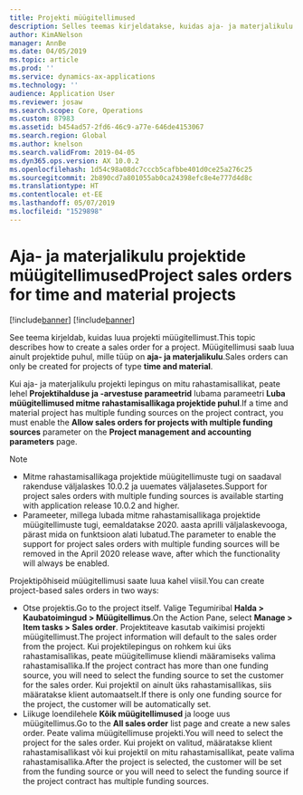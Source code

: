 ```yaml
---
title: Projekti müügitellimused
description: Selles teemas kirjeldatakse, kuidas aja- ja materjalikulu projektides projektipõhiseid müügitellimusi luua.
author: KimANelson
manager: AnnBe
ms.date: 04/05/2019
ms.topic: article
ms.prod: ''
ms.service: dynamics-ax-applications
ms.technology: ''
audience: Application User
ms.reviewer: josaw
ms.search.scope: Core, Operations
ms.custom: 87983
ms.assetid: b454ad57-2fd6-46c9-a77e-646de4153067
ms.search.region: Global
ms.author: knelson
ms.search.validFrom: 2019-04-05
ms.dyn365.ops.version: AX 10.0.2
ms.openlocfilehash: 1d54c98a08dc7cccb5cafbbe401d0ce25a276c25
ms.sourcegitcommit: 2b890cd7a801055ab0ca24398efc8e4e777d4d8c
ms.translationtype: HT
ms.contentlocale: et-EE
ms.lasthandoff: 05/07/2019
ms.locfileid: "1529898"
---
```

# <a name="project-sales-orders-for-time-and-material-projects"></a><span data-ttu-id="de52e-103">Aja- ja materjalikulu projektide müügitellimused</span><span class="sxs-lookup"><span data-stu-id="de52e-103">Project sales orders for time and material projects</span></span>

[!include[banner](../includes/banner.md)]
[!include[banner](../includes/preview-banner.md)]

<span data-ttu-id="de52e-104">See teema kirjeldab, kuidas luua projekti müügitellimust.</span><span class="sxs-lookup"><span data-stu-id="de52e-104">This topic describes how to create a sales order for a project.</span></span> <span data-ttu-id="de52e-105">Müügitellimusi saab luua ainult projektide puhul, mille tüüp on **aja- ja materjalikulu**.</span><span class="sxs-lookup"><span data-stu-id="de52e-105">Sales orders can only be created for projects of type **time and material**.</span></span>

<span data-ttu-id="de52e-106">Kui aja- ja materjalikulu projekti lepingus on mitu rahastamisallikat, peate lehel **Projektihalduse ja -arvestuse parameetrid** lubama parameetri **Luba müügitellimused mitme rahastamisallikaga projektide puhul**.</span><span class="sxs-lookup"><span data-stu-id="de52e-106">If a time and material project has multiple funding sources on the project contract, you must enable the **Allow sales orders for projects with multiple funding sources** parameter on the **Project management and accounting parameters** page.</span></span> 

> [!NOTE]
> - <span data-ttu-id="de52e-107">Mitme rahastamisallikaga projektide müügitellimuste tugi on saadaval rakenduse väljalaskes 10.0.2 ja uuemates väljalasetes.</span><span class="sxs-lookup"><span data-stu-id="de52e-107">Support for project sales orders with multiple funding sources is available starting with application release 10.0.2 and higher.</span></span>
> - <span data-ttu-id="de52e-108">Parameeter, millega lubada mitme rahastamisallikaga projektide müügitellimuste tugi, eemaldatakse 2020. aasta aprilli väljalaskevooga, pärast mida on funktsioon alati lubatud.</span><span class="sxs-lookup"><span data-stu-id="de52e-108">The parameter to enable the support for project sales orders with multiple funding sources will be removed in the April 2020 release wave, after which the functionality will always be enabled.</span></span>

<span data-ttu-id="de52e-109">Projektipõhiseid müügitellimusi saate luua kahel viisil.</span><span class="sxs-lookup"><span data-stu-id="de52e-109">You can create project-based sales orders in two ways:</span></span>

- <span data-ttu-id="de52e-110">Otse projektis.</span><span class="sxs-lookup"><span data-stu-id="de52e-110">Go to the project itself.</span></span> <span data-ttu-id="de52e-111">Valige Tegumiribal **Halda > Kaubatoimingud > Müügitellimus**.</span><span class="sxs-lookup"><span data-stu-id="de52e-111">On the Action Pane, select **Manage > Item tasks > Sales order**.</span></span> <span data-ttu-id="de52e-112">Projektiteave kasutab vaikimisi projekti müügitellimust.</span><span class="sxs-lookup"><span data-stu-id="de52e-112">The project information will default to the sales order from the project.</span></span> <span data-ttu-id="de52e-113">Kui projektilepingus on rohkem kui üks rahastamisallikas, peate müügitellimuse kliendi määramiseks valima rahastamisallika.</span><span class="sxs-lookup"><span data-stu-id="de52e-113">If the project contract has more than one funding source, you will need to select the funding source to set the customer for the sales order.</span></span> <span data-ttu-id="de52e-114">Kui projektil on ainult üks rahastamisallikas, siis määratakse klient automaatselt.</span><span class="sxs-lookup"><span data-stu-id="de52e-114">If there is only one funding source for the project, the customer will be automatically set.</span></span>
- <span data-ttu-id="de52e-115">Liikuge loendilehele **Kõik müügitellimused** ja looge uus müügitellimus.</span><span class="sxs-lookup"><span data-stu-id="de52e-115">Go to the **All sales order** list page and create a new sales order.</span></span> <span data-ttu-id="de52e-116">Peate valima müügitellimuse projekti.</span><span class="sxs-lookup"><span data-stu-id="de52e-116">You will need to select the project for the sales order.</span></span> <span data-ttu-id="de52e-117">Kui projekt on valitud, määratakse klient rahastamisallikast või kui projektil on mitu rahastamisallikat, peate valima rahastamisallika.</span><span class="sxs-lookup"><span data-stu-id="de52e-117">After the project is selected, the customer will be set from the funding source or you will need to select the funding source if the project contract has multiple funding sources.</span></span>

